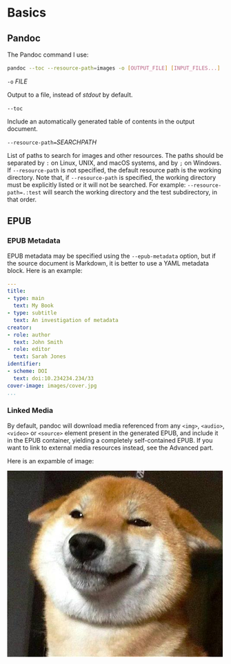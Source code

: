 # Basics

## Pandoc

The Pandoc command I use:

```bash
pandoc --toc --resource-path=images -o [OUTPUT_FILE] [INPUT_FILES...]
```

`-o` *FILE*

Output to a file, instead of *stdout* by default.

`--toc`

Include an automatically generated table of contents in the output document.

`--resource-path=`*SEARCHPATH*

List of paths to search for images and other resources. The paths should be separated by `:` on Linux, UNIX, and macOS systems, and by `;` on Windows. If `--resource-path` is not specified, the default resource path is the working directory. Note that, if `--resource-path` is specified, the working directory must be explicitly listed or it will not be searched. For example: `--resource-path=.:test` will search the working directory and the test subdirectory, in that order.

## EPUB

### EPUB Metadata

EPUB metadata may be specified using the `--epub-metadata` option, but if the source document is Markdown, it is better to use a YAML metadata block. Here is an example:

```YAML
---
title:
- type: main
  text: My Book
- type: subtitle
  text: An investigation of metadata
creator:
- role: author
  text: John Smith
- role: editor
  text: Sarah Jones
identifier:
- scheme: DOI
  text: doi:10.234234.234/33
cover-image: images/cover.jpg
...
```

### Linked Media

By default, pandoc will download media referenced from any `<img>`, `<audio>`, `<video>` or `<source>` element present in the generated EPUB, and include it in the EPUB container, yielding a completely self-contained EPUB. If you want to link to external media resources instead, see the Advanced part.

Here is an expamble of image:

![doge](../images/example-01.jpg)
